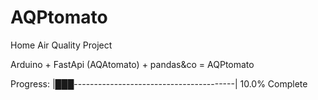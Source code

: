 # AQPtomato
Home Air Quality Project


Arduino + FastApi (AQAtomato) + pandas&co = AQPtomato

Progress: |███----------------------------------------| 10.0% Complete
